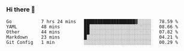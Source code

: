 ### Hi there 👋

<!--
**yeya24/yeya24** is a ✨ _special_ ✨ repository because its `README.md` (this file) appears on your GitHub profile.

Here are some ideas to get you started:

- 🔭 I’m currently working on ...
- 🌱 I’m currently learning ...
- 👯 I’m looking to collaborate on ...
- 🤔 I’m looking for help with ...
- 💬 Ask me about ...
- 📫 How to reach me: ...
- 😄 Pronouns: ...
- ⚡ Fun fact: ...
-->

<!--START_SECTION:waka-->
```text
Go           7 hrs 24 mins   ███████████████████▓░░░░░   78.59 % 
YAML         48 mins         ██░░░░░░░░░░░░░░░░░░░░░░░   08.66 % 
Other        44 mins         ██░░░░░░░░░░░░░░░░░░░░░░░   07.82 % 
Markdown     23 mins         █░░░░░░░░░░░░░░░░░░░░░░░░   04.21 % 
Git Config   1 min           ░░░░░░░░░░░░░░░░░░░░░░░░░   00.29 % 
```
<!--END_SECTION:waka-->
